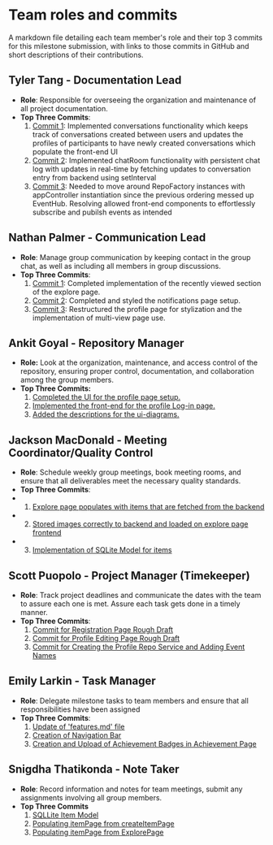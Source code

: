 # Team roles and commits

A markdown file detailing each team member's role and their top 3 commits for this milestone submission, with links to those commits in GitHub and short descriptions of their contributions.

## Tyler Tang - Documentation Lead

- **Role**: Responsible for overseeing the organization and maintenance of all project documentation.
- **Top Three Commits**:
  1. [Commit 1](https://github.com/ankitgoyal0106/Swap-Shop/commit/66f5c4993095aa52951d4968b31cdce6536f9c82): Implemented conversations functionality which keeps track of conversations created between users and updates the profiles of participants to have newly created conversations which populate the front-end UI
  2. [Commit 2](https://github.com/ankitgoyal0106/Swap-Shop/commit/816faa961371622184b6c9272cc4fc83a1f7289d): Implemented chatRoom functionality with persistent chat log with updates in real-time by fetching updates to conversation entry from backend using setInterval
  3. [Commit 3](https://github.com/ankitgoyal0106/Swap-Shop/commit/6fe118452a0758810676adb87111ef2df281a2ec): Needed to move around RepoFactory instances with appController instantiation since the previous ordering messed up EventHub. Resolving allowed front-end components to effortlessly subscribe and pubilsh events as intended

## Nathan Palmer - Communication Lead

- **Role**: Manage group communication by keeping contact in the group chat, as well as including all members in group discussions.
- **Top Three Commits**:
   1. [Commit 1](https://github.com/ankitgoyal0106/Swap-Shop/commit/a78d5d3be6de9a9405588707f8b628c17ca356f3): Completed implementation of the recently viewed section of the explore page.
   2. [Commit 2](https://github.com/ankitgoyal0106/Swap-Shop/commit/5047e6895db59ea05080a97d7253d4fee929a7de): Completed and styled the notifications page setup.
   3. [Commit 3](https://github.com/ankitgoyal0106/Swap-Shop/commit/402525c6ec42b76227874e8c2cee6d846985dc90): Restructured the profile page for stylization and the implementation of multi-view page use.

## Ankit Goyal - Repository Manager

- **Role:** Look at the organization, maintenance, and access control of the repository, ensuring proper control, documentation, and collaboration among the group members.
- **Top Three Commits:**
   1. [Completed the UI for the profile page setup.](https://github.com/ankitgoyal0106/Swap-Shop/commit/75e1eeddc09c7f1d375bd9f19fa1473a3fc81143)
   2. [Implemented the front-end for the profile Log-in page.](https://github.com/ankitgoyal0106/Swap-Shop/commit/edb19579980705a2c8455d3a36ce75eb88115ca9)
   3. [Added the descriptions for the ui-diagrams.](https://github.com/ankitgoyal0106/Swap-Shop/commit/4799dcfb649ad157a01541ad4e344f6f31e565da)

## Jackson MacDonald - Meeting Coordinator/Quality Control

- **Role**: Schedule weekly group meetings, book meeting rooms, and ensure that all deliverables meet the necessary quality standards.
- **Top Three Commits**:
-  1. [Explore page populates with items that are fetched from the backend](https://github.com/ankitgoyal0106/Swap-Shop/commit/c7d0dc7503d4f9a9806ff0050cb6a90f60774b96)
- 2. [Stored images correctly to backend and loaded on explore page frontend](https://github.com/ankitgoyal0106/Swap-Shop/commit/6867a31fc97e4b9a42306548dd0542ec5bc66af7)
-  3. [Implementation of SQLite Model for items](https://github.com/ankitgoyal0106/Swap-Shop/commit/21204731be49b454ac98712aba66fa11880bd8b5)

## Scott Puopolo - Project Manager (Timekeeper)

- **Role**: Track project deadlines and communicate the dates with the team to assure each one is met. Assure each task gets done in a timely manner.
- **Top Three Commits**:
   1. [Commit for Registration Page Rough Draft](https://github.com/ankitgoyal0106/Swap-Shop/commit/255fcf065edd444d8c6369590060b2085614734a)
   2. [Commit for Profile Editing Page Rough Draft](https://github.com/ankitgoyal0106/Swap-Shop/commit/6343a034adf47e12846e351bf88cb80639211715)
   3. [Commit for Creating the Profile Repo Service and Adding Event Names](https://github.com/ankitgoyal0106/Swap-Shop/commit/3e332b5878854175dacdef12056e8e25a6a4153d)

## Emily Larkin - Task Manager

- **Role**: Delegate milestone tasks to team members and ensure that all responsibilities have been assigned
- **Top Three Commits**:
   1. [Update of 'features.md' file](https://github.com/ankitgoyal0106/Swap-Shop/commit/cc1eceb673a83605d47cdcd59df802d9d9e6b680)
   2. [Creation of Navigation Bar](https://github.com/ankitgoyal0106/Swap-Shop/commit/c7da78a331eb359c3424158e2f9ec3bf406f7a88)
   3. [Creation and Upload of Achievement Badges in Achievement Page](https://github.com/ankitgoyal0106/Swap-Shop/commit/9a7f49bdfec0c1dc996b61ddb600d5ef2fb0db2c)

## Snigdha Thatikonda - Note Taker

- **Role**: Record information and notes for team meetings, submit any assignments involving all group members.
- **Top Three Commits**
   1. [SQLLite Item Model](https://github.com/ankitgoyal0106/Swap-Shop/commit/70b235a623e3fa8aef9eaa90d35ccbdd9fe84c34)
   2. [Populating itemPage from createItemPage](https://github.com/ankitgoyal0106/Swap-Shop/commit/8aaaceaf612cf871daa6aa2f2ae4805919b93da2)
   3. [Populating itemPage from ExplorePage](https://github.com/ankitgoyal0106/Swap-Shop/commit/8aaaceaf612cf871daa6aa2f2ae4805919b93da2)
